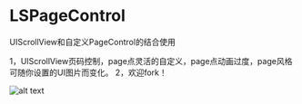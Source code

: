 # LSPageControl
UIScrollView和自定义PageControl的结合使用

1，UIScrollView页码控制，page点灵活的自定义，page点动画过度，page风格可随你设置的UI图片而变化。 
2，欢迎fork！

![alt text](http://cdn.cocimg.com/bbs/attachment/Fid_19/19_160139_168534f17d2eb07.gif)
